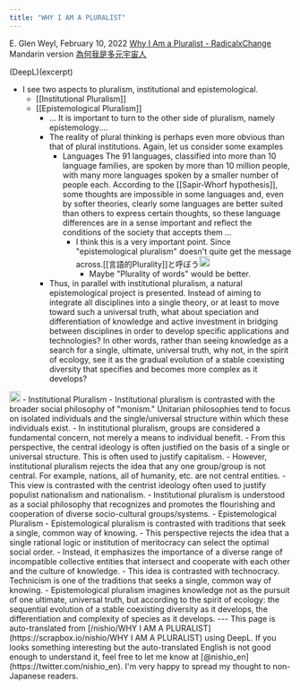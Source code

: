 ```yaml
---
title: "WHY I AM A PLURALIST"
---
```


E. Glen Weyl, February 10, 2022
[Why I Am a Pluralist - RadicalxChange](https://www.radicalxchange.org/media/blog/why-i-am-a-pluralist/)
Mandarin version [為何我是多元宇宙人](https://pdis.nat.gov.tw/zh-TW/blog/為何我是多元宇宙人/)

(DeepL)(excerpt)
- I see two aspects to pluralism, institutional and epistemological.
    - [[Institutional Pluralism]]
    - [[Epistemological Pluralism]]
        - ... It is important to turn to the other side of pluralism, namely epistemology....
        - The reality of plural thinking is perhaps even more obvious than that of plural institutions. Again, let us consider some examples
            - Languages The 91 languages, classified into more than 10 language families, are spoken by more than 10 million people, with many more languages spoken by a smaller number of people each. According to the [[Sapir-Whorf hypothesis]], some thoughts are impossible in some languages and, even by softer theories, clearly some languages are better suited than others to express certain thoughts, so these language differences are in a sense important and reflect the conditions of the society that accepts them ...
                - I think this is a very important point. Since "epistemological pluralism" doesn't quite get the message across.[[言語的Plurality]]と呼ぼう<img src='https://scrapbox.io/api/pages/nishio-en/nishio/icon' alt='nishio.icon' height="19.5"/>
                    - Maybe "Plurality of words" would be better.
        - Thus, in parallel with institutional pluralism, a natural epistemological project is presented. Instead of aiming to integrate all disciplines into a single theory, or at least to move toward such a universal truth, what about speciation and differentiation of knowledge and active investment in bridging between disciplines in order to develop specific applications and technologies? In other words, rather than seeing knowledge as a search for a single, ultimate, universal truth, why not, in the spirit of ecology, see it as the gradual evolution of a stable coexisting diversity that specifies and becomes more complex as it develops?

<img src='https://scrapbox.io/api/pages/nishio-en/gpt-4/icon' alt='gpt-4.icon' height="19.5"/>
- Institutional Pluralism
    - Institutional pluralism is contrasted with the broader social philosophy of "monism." Unitarian philosophies tend to focus on isolated individuals and the single/universal structure within which these individuals exist.
    - In institutional pluralism, groups are considered a fundamental concern, not merely a means to individual benefit.
    - From this perspective, the central ideology is often justified on the basis of a single or universal structure. This is often used to justify capitalism.
    - However, institutional pluralism rejects the idea that any one group/group is not central. For example, nations, all of humanity, etc. are not central entities.
    - This view is contrasted with the centrist ideology often used to justify populist nationalism and nationalism.
    - Institutional pluralism is understood as a social philosophy that recognizes and promotes the flourishing and cooperation of diverse socio-cultural groups/systems.
- Epistemological Pluralism
    - Epistemological pluralism is contrasted with traditions that seek a single, common way of knowing.
    - This perspective rejects the idea that a single rational logic or institution of meritocracy can select the optimal social order.
    - Instead, it emphasizes the importance of a diverse range of incompatible collective entities that intersect and cooperate with each other and the culture of knowledge.
    - This idea is contrasted with technocracy. Technicism is one of the traditions that seeks a single, common way of knowing.
    - Epistemological pluralism imagines knowledge not as the pursuit of one ultimate, universal truth, but according to the spirit of ecology: the sequential evolution of a stable coexisting diversity as it develops, the differentiation and complexity of species as it develops.
---
This page is auto-translated from [/nishio/WHY I AM A PLURALIST](https://scrapbox.io/nishio/WHY I AM A PLURALIST) using DeepL. If you looks something interesting but the auto-translated English is not good enough to understand it, feel free to let me know at [@nishio_en](https://twitter.com/nishio_en). I'm very happy to spread my thought to non-Japanese readers.